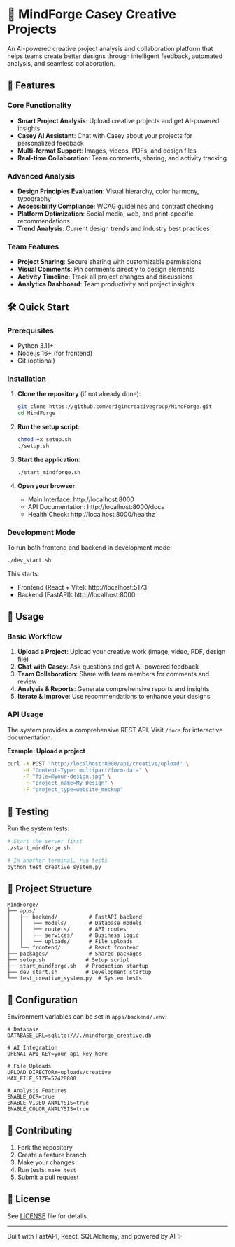 # 🎨 MindForge Casey Creative Projects

An AI-powered creative project analysis and collaboration platform that helps teams create better designs through intelligent feedback, automated analysis, and seamless collaboration.

## 🚀 Features

### Core Functionality
- **Smart Project Analysis**: Upload creative projects and get AI-powered insights
- **Casey AI Assistant**: Chat with Casey about your projects for personalized feedback
- **Multi-format Support**: Images, videos, PDFs, and design files
- **Real-time Collaboration**: Team comments, sharing, and activity tracking

### Advanced Analysis
- **Design Principles Evaluation**: Visual hierarchy, color harmony, typography
- **Accessibility Compliance**: WCAG guidelines and contrast checking
- **Platform Optimization**: Social media, web, and print-specific recommendations
- **Trend Analysis**: Current design trends and industry best practices

### Team Features
- **Project Sharing**: Secure sharing with customizable permissions
- **Visual Comments**: Pin comments directly to design elements
- **Activity Timeline**: Track all project changes and discussions
- **Analytics Dashboard**: Team productivity and project insights

## 🛠️ Quick Start

### Prerequisites
- Python 3.11+
- Node.js 16+ (for frontend)
- Git (optional)

### Installation

1. **Clone the repository** (if not already done):
   ```bash
   git clone https://github.com/origincreativegroup/MindForge.git
   cd MindForge
   ```

2. **Run the setup script**:
   ```bash
   chmod +x setup.sh
   ./setup.sh
   ```

3. **Start the application**:
   ```bash
   ./start_mindforge.sh
   ```

4. **Open your browser**:
   - Main Interface: http://localhost:8000
   - API Documentation: http://localhost:8000/docs
   - Health Check: http://localhost:8000/healthz

### Development Mode

To run both frontend and backend in development mode:
```bash
./dev_start.sh
```

This starts:
- Frontend (React + Vite): http://localhost:5173
- Backend (FastAPI): http://localhost:8000

## 🎯 Usage

### Basic Workflow

1. **Upload a Project**: Upload your creative work (image, video, PDF, design file)
2. **Chat with Casey**: Ask questions and get AI-powered feedback
3. **Team Collaboration**: Share with team members for comments and review
4. **Analysis & Reports**: Generate comprehensive reports and insights
5. **Iterate & Improve**: Use recommendations to enhance your designs

### API Usage

The system provides a comprehensive REST API. Visit `/docs` for interactive documentation.

**Example: Upload a project**
```bash
curl -X POST "http://localhost:8000/api/creative/upload" \
     -H "Content-Type: multipart/form-data" \
     -F "file=@your-design.jpg" \
     -F "project_name=My Design" \
     -F "project_type=website_mockup"
```

## 🧪 Testing

Run the system tests:
```bash
# Start the server first
./start_mindforge.sh

# In another terminal, run tests
python test_creative_system.py
```

## 📁 Project Structure

```
MindForge/
├── apps/
│   ├── backend/          # FastAPI backend
│   │   ├── models/       # Database models
│   │   ├── routers/      # API routes
│   │   ├── services/     # Business logic
│   │   └── uploads/      # File uploads
│   └── frontend/         # React frontend
├── packages/             # Shared packages
├── setup.sh             # Setup script
├── start_mindforge.sh   # Production startup
├── dev_start.sh         # Development startup
└── test_creative_system.py  # System tests
```

## 🔧 Configuration

Environment variables can be set in `apps/backend/.env`:

```env
# Database
DATABASE_URL=sqlite:///./mindforge_creative.db

# AI Integration
OPENAI_API_KEY=your_api_key_here

# File Uploads
UPLOAD_DIRECTORY=uploads/creative
MAX_FILE_SIZE=52428800

# Analysis Features
ENABLE_OCR=true
ENABLE_VIDEO_ANALYSIS=true
ENABLE_COLOR_ANALYSIS=true
```

## 🤝 Contributing

1. Fork the repository
2. Create a feature branch
3. Make your changes
4. Run tests: `make test`
5. Submit a pull request

## 📄 License

See [LICENSE](LICENSE) file for details.

---

Built with FastAPI, React, SQLAlchemy, and powered by AI ✨
